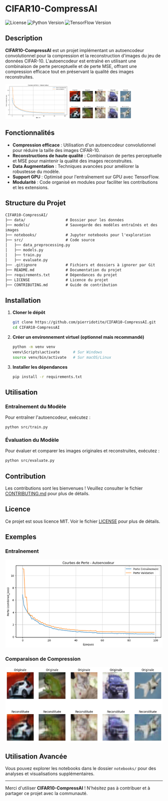 # CIFAR10-CompressAI

![License](https://img.shields.io/badge/license-MIT-blue.svg)
![Python Version](https://img.shields.io/badge/python-3.8%2B-blue.svg)
![TensorFlow Version](https://img.shields.io/badge/tensorflow-2.12.0-orange.svg)

## Description

**CIFAR10-CompressAI** est un projet implémentant un autoencodeur convolutionnel pour la compression et la reconstruction d'images du jeu de données CIFAR-10. L'autoencodeur est entraîné en utilisant une combinaison de perte perceptuelle et de perte MSE, offrant une compression efficace tout en préservant la qualité des images reconstruites.

<img src="models/loss_curves.png" alt="Courbe de Loss" width="200"/>
<img src="models/comparison.png" alt="Comparaison de Compression" width="200"/>

## Fonctionnalités

- **Compression efficace** : Utilisation d'un autoencodeur convolutionnel pour réduire la taille des images CIFAR-10.
- **Reconstructions de haute qualité** : Combinaison de pertes perceptuelle et MSE pour maintenir la qualité des images reconstruites.
- **Data Augmentation** : Techniques avancées pour améliorer la robustesse du modèle.
- **Support GPU** : Optimisé pour l'entraînement sur GPU avec TensorFlow.
- **Modularité** : Code organisé en modules pour faciliter les contributions et les extensions.

## Structure du Projet

```
CIFAR10-CompressAI/
├── data/                  # Dossier pour les données
├── models/                # Sauvegarde des modèles entraînés et des images
├── notebooks/             # Jupyter notebooks pour l'exploration
├── src/                   # Code source
│   ├── data_preprocessing.py
│   ├── models.py
│   ├── train.py
│   ├── evaluate.py
├── .gitignore             # Fichiers et dossiers à ignorer par Git
├── README.md              # Documentation du projet
├── requirements.txt       # Dépendances du projet
├── LICENSE                # Licence du projet
├── CONTRIBUTING.md        # Guide de contribution
```

## Installation

1. **Cloner le dépôt**

    ```bash
    git clone https://github.com/pierridotite/CIFAR10-CompressAI.git
    cd CIFAR10-CompressAI
    ```

2. **Créer un environnement virtuel (optionnel mais recommandé)**

    ```bash
    python -m venv venv
    venv\Scripts\activate      # Sur Windows
    source venv/bin/activate   # Sur macOS/Linux
    ```

3. **Installer les dépendances**

    ```bash
    pip install -r requirements.txt
    ```

## Utilisation

### Entraînement du Modèle

Pour entraîner l'autoencodeur, exécutez :

```bash
python src/train.py
```

### Évaluation du Modèle

Pour évaluer et comparer les images originales et reconstruites, exécutez :

```bash
python src/evaluate.py
```

## Contribution

Les contributions sont les bienvenues ! Veuillez consulter le fichier [CONTRIBUTING.md](CONTRIBUTING.md) pour plus de détails.

## Licence

Ce projet est sous licence MIT. Voir le fichier [LICENSE](LICENSE) pour plus de détails.

## Exemples

### Entraînement

![Exemple d'entraînement](models/loss_curves.png)

### Comparaison de Compression

![Exemple de compression](models/comparison.png)

## Utilisation Avancée

Vous pouvez explorer les notebooks dans le dossier `notebooks/` pour des analyses et visualisations supplémentaires.

---

Merci d'utiliser **CIFAR10-CompressAI** ! N'hésitez pas à contribuer et à partager ce projet avec la communauté.